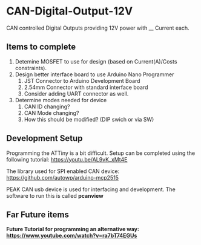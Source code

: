 # CAN-Digital-Output-12V
CAN controlled Digital Outputs providing 12V power with __ Current each.

## Items to complete
1. Detemine MOSFET to use for design (based on Current(A)/Costs constraints).
2. Design better interface board to use Arduino Nano Programmer
    1. JST Connector to Arduino Development Board
    2. 2.54mm Connector with standard interface board
    3. Consider adding UART connector as well.
3. Determine modes needed for device
    1. CAN ID changing?
    2. CAN Mode changing?
    3. How this should be modified? (DIP swich or via SW)

## Development Setup

Programming the ATTiny is a bit difficult. Setup can be completed using the following tutorial:
https://youtu.be/AL9vK_xMt4E

The library used for SPI enabled CAN device:
https://github.com/autowp/arduino-mcp2515

PEAK CAN usb device is used for interfacing and development. The software to run this is called <b>pcanview<b>


## Far Future items

Future Tutorial for programming an alternative way:
https://www.youtube.com/watch?v=ra7bT74EGUs